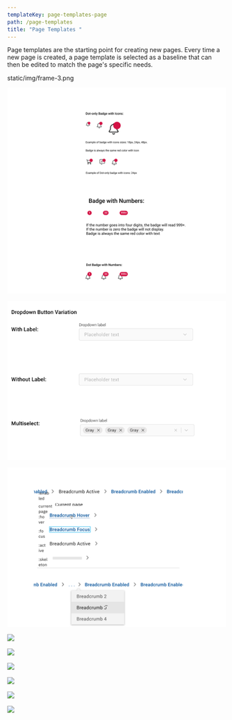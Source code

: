```yaml
---
templateKey: page-templates-page
path: /page-templates
title: "Page Templates "
---
```

Page templates are the starting point for creating new pages. Every time a new page is created, a page template is selected as a baseline that can then be edited to match the page's specific needs.

static/img/frame-3.png

![](/static/img/frame-3.png)

![](/static/img/group-3.png)

![](/static/img/labels.svg)

![](/img/login.png)

![](/img/setup-wizard.png)

![](/img/standard-interior-pages.png)

![](/img/interior-pages.png)

![](/img/email.png)

![](/img/kiosk.png)